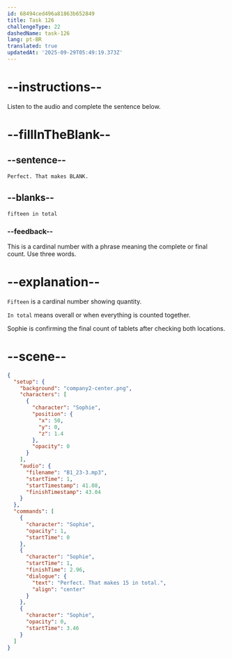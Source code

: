 ```yaml
---
id: 68494ced496a81863b652849
title: Task 126
challengeType: 22
dashedName: task-126
lang: pt-BR
translated: true
updatedAt: '2025-09-29T05:49:19.373Z'
---
```


<!-- (audio) Sophie: Perfect. That makes fifteen in total. -->

# --instructions--

Listen to the audio and complete the sentence below.

# --fillInTheBlank--

## --sentence--

`Perfect. That makes BLANK.`

## --blanks--

`fifteen in total`

### --feedback--

This is a cardinal number with a phrase meaning the complete or final count. Use three words.

# --explanation--

`Fifteen` is a cardinal number showing quantity.

`In total` means overall or when everything is counted together.

Sophie is confirming the final count of tablets after checking both locations.

# --scene--

```json
{
  "setup": {
    "background": "company2-center.png",
    "characters": [
      {
        "character": "Sophie",
        "position": {
          "x": 50,
          "y": 0,
          "z": 1.4
        },
        "opacity": 0
      }
    ],
    "audio": {
      "filename": "B1_23-3.mp3",
      "startTime": 1,
      "startTimestamp": 41.08,
      "finishTimestamp": 43.04
    }
  },
  "commands": [
    {
      "character": "Sophie",
      "opacity": 1,
      "startTime": 0
    },
    {
      "character": "Sophie",
      "startTime": 1,
      "finishTime": 2.96,
      "dialogue": {
        "text": "Perfect. That makes 15 in total.",
        "align": "center"
      }
    },
    {
      "character": "Sophie",
      "opacity": 0,
      "startTime": 3.46
    }
  ]
}
```
